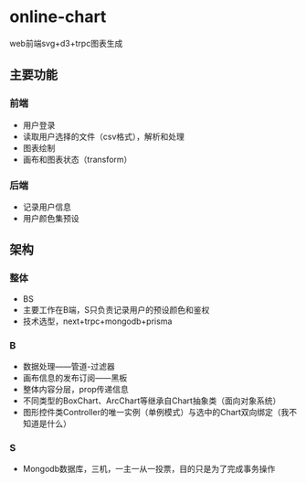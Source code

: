# online-chart
web前端svg+d3+trpc图表生成

## 主要功能

### 前端

- 用户登录
- 读取用户选择的文件（csv格式），解析和处理
- 图表绘制
- 画布和图表状态（transform）

### 后端

- 记录用户信息
- 用户颜色集预设

## 架构

### 整体

- BS
- 主要工作在B端，S只负责记录用户的预设颜色和鉴权
- 技术选型，next+trpc+mongodb+prisma

### B

- 数据处理——管道-过滤器
- 画布信息的发布订阅——黑板
- 整体内容分层，prop传递信息
- 不同类型的BoxChart、ArcChart等继承自Chart抽象类（面向对象系统）
- 图形控件类Controller的唯一实例（单例模式）与选中的Chart双向绑定（我不知道是什么）

### S

- Mongodb数据库，三机，一主一从一投票，目的只是为了完成事务操作

